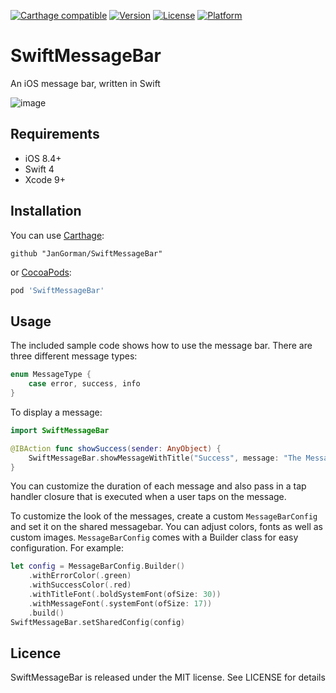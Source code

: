 [![Carthage compatible](https://img.shields.io/badge/Carthage-compatible-4BC51D.svg?style=flat)](https://github.com/Carthage/Carthage)
[![Version](https://img.shields.io/cocoapods/v/SwiftMessageBar.svg?style=flat)](http://cocoapods.org/pods/SwiftMessageBar)
[![License](https://img.shields.io/cocoapods/l/SwiftMessageBar.svg?style=flat)](http://cocoapods.org/pods/SwiftMessageBar)
[![Platform](https://img.shields.io/cocoapods/p/SwiftMessageBar.svg?style=flat)](http://cocoapods.org/pods/SwiftMessageBar)

# SwiftMessageBar

An iOS message bar, written in Swift

![image](https://www.dropbox.com/s/m0vcdcor6hw4e7a/SwiftMessageBar-2016.06.08.gif?raw=1)

## Requirements

- iOS 8.4+
- Swift 4
- Xcode 9+ 

## Installation

You can use [Carthage](https://github.com/Carthage/Carthage):

```ogdl
github "JanGorman/SwiftMessageBar"
```

or [CocoaPods](http://cocoapods.org):

```ruby
pod 'SwiftMessageBar'
```

## Usage

The included sample code shows how to use the message bar. There are three different message types:

```swift
enum MessageType {
    case error, success, info
}
```

To display a message:

```swift
import SwiftMessageBar

@IBAction func showSuccess(sender: AnyObject) {
    SwiftMessageBar.showMessageWithTitle("Success", message: "The Message Body", type: .Success)
}
```

You can customize the duration of each message and also pass in a tap handler closure that is executed when a user taps on the message.

To customize the look of the messages, create a custom `MessageBarConfig` and set it on the shared messagebar. You can adjust colors, fonts as well as custom images. `MessageBarConfig` comes with a Builder class for easy configuration. For example:

```swift
let config = MessageBarConfig.Builder()
    .withErrorColor(.green)
    .withSuccessColor(.red)
    .withTitleFont(.boldSystemFont(ofSize: 30))
    .withMessageFont(.systemFont(ofSize: 17))
    .build()
SwiftMessageBar.setSharedConfig(config)
```

## Licence

SwiftMessageBar is released under the MIT license. See LICENSE for details



